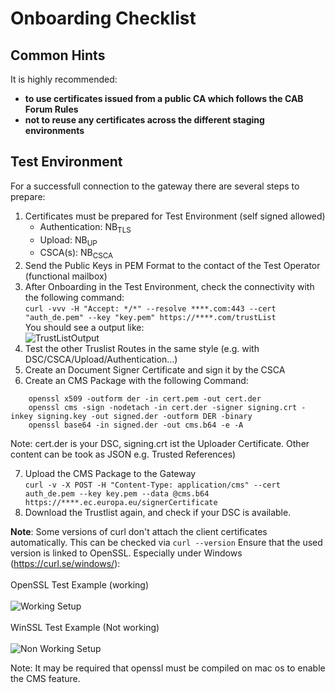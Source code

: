 # Onboarding Checklist

## Common Hints

It is highly recommended:
- **to use certificates issued from a public CA which follows the CAB Forum Rules**
- **not to reuse any certificates across the different staging environments**

## Test Environment

For a successfull connection to the gateway there are several steps to prepare: 

 1) Certificates must be prepared for Test Environment (self signed allowed)
    - Authentication: NB<sub>TLS</sub>
    - Upload:   NB<sub>UP</sub>
    - CSCA(s):  NB<sub>CSCA</sub>
 2) Send the Public Keys in PEM Format to the contact of the Test Operator (functional mailbox)
 3) After Onboarding in the Test Environment, check the connectivity with the following command:<br>
  ```curl -vvv -H "Accept: */*" --resolve ****.com:443 --cert "auth_de.pem" --key "key.pem" https://****.com/trustList``` <br>
    You should see a output like: <br>
    ![TrustListOutput](./images/TrustListResult.PNG)
 4) Test the other Truslist Routes in the same style (e.g. with DSC/CSCA/Upload/Authentication...)
 5) Create an Document Signer Certificate  and sign it by the CSCA
 6) Create an CMS Package with the following Command: 
  ``` 
      openssl x509 -outform der -in cert.pem -out cert.der
      openssl cms -sign -nodetach -in cert.der -signer signing.crt -inkey signing.key -out signed.der -outform DER -binary
      openssl base64 -in signed.der -out cms.b64 -e -A 
  ``` 
   Note: cert.der is your DSC, signing.crt ist the Uploader Certificate. Other content can be took as JSON e.g. Trusted References)
  
 7) Upload the CMS Package to the Gateway<br>
    ```curl -v -X POST -H "Content-Type: application/cms" --cert auth_de.pem --key key.pem --data @cms.b64 https://****.ec.europa.eu/signerCertificate``` <br>
 8) Download the Trustlist again, and check if your DSC is available.
 
 
**Note**: Some versions of curl don't attach the client certificates automatically. This can be checked via
``` curl --version ```
Ensure that the used version is linked to OpenSSL. Especially under Windows (https://curl.se/windows/): 
<br><br>
OpenSSL Test Example (working)<br>
<br>
![Working Setup](./images/OpenSSL.PNG)
<br><br>
WinSSL Test Example (Not working)
<br><br>
![Non Working Setup](./images/WinSSL.PNG)

Note: It may be required that openssl must be compiled on mac os to enable the CMS feature.



    
